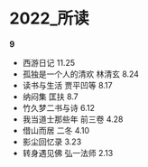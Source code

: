 # 2022_所读

**9**
- 西游日记 11.25
- 孤独是一个人的清欢 林清玄 8.24
- 读书与生活 贾平凹等 8.17
- 纳闷集 匡扶 8.7
- 竹久梦二书与诗  6.12
- 我当道士那些年 前三卷 4.28
- 借山而居 二冬 4.10
- 影尘回忆录 3.23
- 转身遇见佛 弘一法师 2.13
